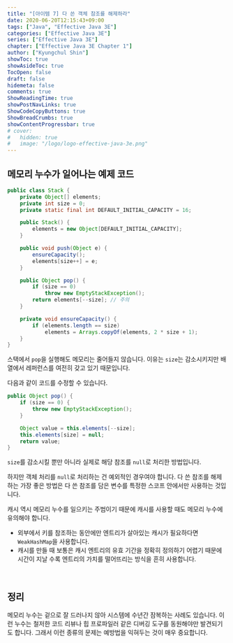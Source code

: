 ```yaml
---
title: "[아이템 7] 다 쓴 객체 참조를 해제하라"
date: 2020-06-20T12:15:43+09:00
tags: ["Java", "Effective Java 3E"]
categories: ["Effective Java 3E"]
series: ["Effective Java 3E"]
chapter: ["Effective Java 3E Chapter 1"]
author: ["Kyungchul Shin"]
showToc: true
showAsideToc: true
TocOpen: false
draft: false
hidemeta: false
comments: true
ShowReadingTime: true
showPostNavLinks: true
ShowCodeCopyButtons: true
ShowBreadCrumbs: true
showContentProgressbar: true
# cover:
#   hidden: true
#   image: "/logo/logo-effective-java-3e.png"
---
```

## <i class="user-fa-alert-warning" aria-hidden="true"></i> 메모리 누수가 일어나는 예제 코드

``` java
public class Stack {
    private Object[] elements;
    private int size = 0;
    private static final int DEFAULT_INITIAL_CAPACITY = 16;

    public Stack() {
        elements = new Object[DEFAULT_INITIAL_CAPACITY];
    }

    public void push(Object e) {
        ensureCapacity();
        elements[size++] = e; 
    }

    public Object pop() {
        if (size == 0)
            throw new EmptyStackException();
        return elements[--size]; // 주의
    }

    private void ensureCapacity() {
        if (elements.length == size)
            elements = Arrays.copyOf(elements, 2 * size + 1);
    }
}
```
스택에서 `pop`을 실행해도 메모리는 줄어들지 않습니다. 이유는 `size`는 감소시키지만 배열에서 레퍼런스를 여전히 갖고 있기 때문입니다.
<br>

다음과 같이 코드를 수정할 수 있습니다.
``` java
public Object pop() {
    if (size == 0) {
        throw new EmptyStackException();
    }

    Object value = this.elements[--size];
    this.elements[size] = null;
    return value;
}
```

`size`를 감소시킬 뿐만 아니라 실제로 해당 참조를 `null`로 처리한 방법입니다.
<br>

하지만 객체 처리를 `null`로 처리하는 건 예외적인 경우여야 합니다. 다 쓴 참조를 해제하는 가장 좋은 방법은 다 쓴 참조를 담은 변수를 특정한 스코프 안에서만 사용하는 것입니다.
<br>

캐시 역시 메모리 누수를 일으키는 주범이기 때문에 캐시를 사용할 때도 메모리 누수에 유의해야 합니다. 
- 외부에서 키를 참조하는 동안에만 엔트리가 살아있는 캐시가 필요하다면 `WeakHashMap`을 사용합니다.
- 캐시를 만들 때 보통은 캐시 엔트리의 유효 기간을 정확히 정의하기 어렵기 때문에 시간이 지날 수록 엔트리의 가치를 떨어뜨리는 방식을 흔히 사용합니다.
<br>

## <i class="user-fa-av-new-releases" aria-hidden="true"></i> 정리
메모리 누수는 겉으로 잘 드러나지 않아 시스템에 수년간 잠복하는 사례도 있습니다. 이런 누수는 철저한 코드 리뷰나 힙 프로파일러 같은 디버깅 도구를 동원해야만 발견되기도 합니다. 그래서 이런 종류의 문제는 예방법을 익혀두는 것이 매우 중요합니다.